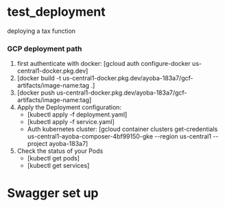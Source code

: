 # test_deployment

deploying a tax function

### GCP deployment path

1. first authenticate with docker: [gcloud auth configure-docker us-central1-docker.pkg.dev]
2. [docker build -t us-central1-docker.pkg.dev/ayoba-183a7/gcf-artifacts/image-name:tag .]
3. [docker push us-central1-docker.pkg.dev/ayoba-183a7/gcf-artifacts/image-name:tag]
4. Apply the Deployment configuration:
   - [kubectl apply -f deployment.yaml] 
   - [kubectl apply -f service.yaml] 
   - Auth kubernetes cluster: [gcloud container clusters get-credentials us-central1-ayoba-composer-4bf99150-gke --region us-central1 --project ayoba-183a7] 
5. Check the status of your Pods
   - [kubectl get pods]
   - [kubectl get services]

# Swagger set up

